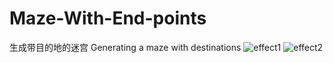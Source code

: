 # Maze-With-End-points
生成带目的地的迷宫 Generating a maze with  destinations
![effect1](https://img-blog.csdnimg.cn/20190508102518202.gif)
![effect2](https://img-blog.csdnimg.cn/20190508102914242.png)
